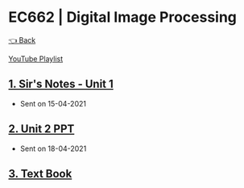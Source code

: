 # EC662 | Digital Image Processing

[👈 Back](./../)

<div>
<a class="white" href="https://www.youtube.com/playlist?list=PLFkKAMLbnTTtMn2Qy-3qAp1vOZGn9JdSg"><p><span class="bg"></span><span class="base"></span><span class="text">YouTube Playlist</span></p></a>
</div>

## [1. Sir's Notes - Unit 1](./DIP%20Notes.pdf)
  - Sent on 15-04-2021

## [2. Unit 2 PPT](./UNIT%202.pdf)
  - Sent on 18-04-2021

## [3. Text Book](./Gonzalez%2C%20Rafael%20C%2C%20Woods%2C%20Richard%20E%2C%20-%20Digital%20Image%20Processing.pdf)



<script src="https://code.jquery.com/jquery-3.6.0.slim.min.js" integrity="sha256-u7e5khyithlIdTpu22PHhENmPcRdFiHRjhAuHcs05RI=" crossorigin="anonymous"></script>
<script>
$(".btn")[0].innerHTML = "Home";
$(".btn")[0].href = "./../../../EC6XX/";
</script>